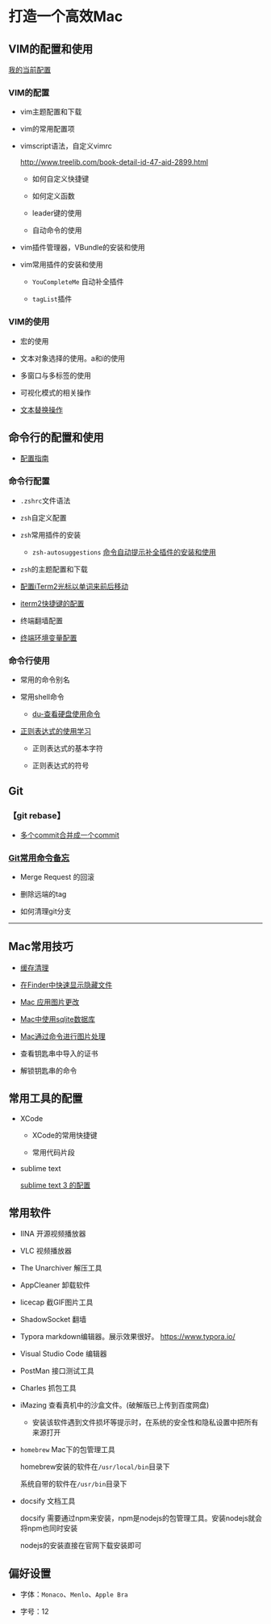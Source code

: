 # 打造一个高效Mac

## VIM的配置和使用

[我的当前配置](/vi_editor/my_configration.md)

### VIM的配置

* vim主题配置和下载

* vim的常用配置项

* vimscript语法，自定义vimrc

    http://www.treelib.com/book-detail-id-47-aid-2899.html

    * 如何自定义快捷键

    * 如何定义函数

    * leader键的使用

    * 自动命令的使用

* vim插件管理器，VBundle的安装和使用

* vim常用插件的安装和使用

    * `YouCompleteMe` 自动补全插件

    * `tagList`插件

### VIM的使用

* 宏的使用

* 文本对象选择的使用。a和i的使用

* 多窗口与多标签的使用

* 可视化模式的相关操作

* [文本替换操作](/vi_editor/vim_replace.md)

## 命令行的配置和使用

* [配置指南](/command_line_tool/command_line_tool_guide.md)

### 命令行配置

* `.zshrc`文件语法

* `zsh`自定义配置

* `zsh`常用插件的安装

    * `zsh-autosuggestions` [命令自动提示补全插件的安装和使用](/command_line_tool/autosuggestion_plugin.md)

* `zsh`的主题配置和下载

* [配置iTerm2光标以单词来前后移动](/command_line_tool/iterm2_cursor_config.md)

* [iterm2快捷键的配置](/command_line_tool/iterm2_keymap.md)

* 终端翻墙配置

* [终端环境变量配置](/command_line_tool/env_path.md)

### 命令行使用

* 常用的命令别名

* 常用shell命令

    * [du-查看硬盘使用命令](/command_line_tool/diskusage_command.md)

* [正则表达式的使用学习](/command_line_tool/reg.md)

    * 正则表达式的基本字符

    * 正则表达式的符号

## Git 

### 【git rebase】

* [多个commit合并成一个commit](/git/git_rebase.md)

### [Git常用命令备忘](/git/git_faq.md)

* Merge Request 的回滚

* 删除远端的tag

* 如何清理git分支

***

## Mac常用技巧

 * [缓存清理](/frequently_used_skill/缓存清理.md)

 * [在Finder中快速显示隐藏文件](/frequently_used_skill/frequently-used.md?id=finder中快速显示隐藏文件)

 * [Mac 应用图片更改](/frequently_used_skill/frequently-used.md)

 * [Mac中使用sqlite数据库](/frequently_used_skill/how_to_use_sqlite.md)

 * [Mac通过命令进行图片处理](/frequently_used_skill/precess_image_sips.md)

 * 查看钥匙串中导入的证书

 * 解锁钥匙串的命令

 ## 常用工具的配置

* XCode

    * XCode的常用快捷键

    * 常用代码片段

* sublime text 

    [sublime text 3 的配置](daily_tool_config/sublime_text_config.md)

## 常用软件

 * IINA 开源视频播放器

 * VLC 视频播放器

 * The Unarchiver 解压工具

 * AppCleaner 卸载软件

 * licecap 截GIF图片工具

 * ShadowSocket 翻墙

 * Typora markdown编辑器。展示效果很好。 https://www.typora.io/

 * Visual Studio Code 编辑器

 * PostMan 接口测试工具

 * Charles 抓包工具

 * iMazing 查看真机中的沙盒文件。(破解版已上传到百度网盘)
    
    * 安装该软件遇到文件损坏等提示时，在系统的安全性和隐私设置中把所有来源打开

 * `homebrew` Mac下的包管理工具

    homebrew安装的软件在`/usr/local/bin`目录下

    系统自带的软件在`/usr/bin`目录下

* docsify 文档工具

    docsify 需要通过npm来安装，npm是nodejs的包管理工具。安装nodejs就会将npm也同时安装

    nodejs的安装直接在官网下载安装即可

## 偏好设置

* 字体：`Monaco`、`Menlo`、`Apple Bra`

* 字号：12